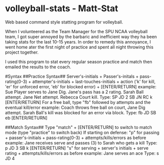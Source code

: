 # volleyball-stats - Matt-Stat
Web based command style statting program for volleyball.

When I volunteered as the Team Manager for the SPU NCAA volleyball team, I got super annoyed by the barbaric and inefficient way they ha been taking stats for the last 10-15 years. In order to remedy this annoyance, I went home ater the first night of practice and spent all night throwing this project together.

I used this program to stat every regular season practice and match then emailed the results to the coach.


#Syntax
##Practice Syntax##
Server's-initials + Passer's-initals + pass-rating(0-3) + attempter's-initials + last-touches-initials + action ('k' for kill, 'er' for unforced error, 'eb' for blocked error) + [ENTER/RETURN]
example: Sue Player serves to Jane Dig. Jane's pass has a 2 rating. Sarah Ball attempt. Jane Net attempt. Rebecca Court kill.
Type: SP JD 2 SB JN RC k [ENTER/RETURN]
For a free ball, type "fb" followed by attempts and the eventual kill/error
example: Coach throws free ball on court, Jane Dig attempt. Sarah Ball's kill was blocked for an error via block.
Type: fb JD SB eb [ENTER/RETURN]

##Match Syntax##
Type "match" + [ENTER/RETURN] to switch to match mode (type "practice" to switch back)
If starting on defense:
"p" for passing + passer's-initials + pass-rating(0-3) + attempts/kills/errors as before
example: Jane receives serve and passes (3) to Sarah who gets a kill
Type: p JD 3 SB k [ENTER/RETURN]
"s" for serving + server's initials + serve rating + attempts/kills/errors as before
example: Jane serves an ace
Type: s JD 4
